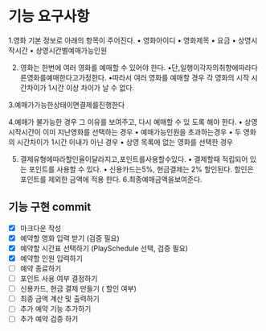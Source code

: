 기능 요구사항
================

1.영화 기본 정보로 아래의 항목이 주어진다.
• 영화아이디
• 영화제목
• 요금
• 상영시작시간
• 상영시간별예매가능인원

2. 영화는 한번에 여러 영화를 예매할 수 있어야 한다.
•단,일행이각자의취향에따라다른영화를예매한다고가정한다.
•따라서 여러 영화를 예매할 경우 각 영화의 시작 시간차이가
 1시간 이상 차이가 날 수 없다.

 3.예매가가능한상태이면결제를진행한다

 4.예매가 불가능한 경우 그 이유를 보여주고, 다시 예매할 수 있
 도록 해야 한다.
 • 상영시작시간이 이미 지난영화를 선택하는 경우
 • 예매가능인원을 초과하는경우
 • 두 영화의 시간차이가 1시간 이내가 아닌 경우
 • 상영 목록에 없는 영화를 선택한 경우

 5. 결제유형에따라할인율이달라지고,포인트를사용할수있다.
 • 결제할때 적립되어 있는 포인트를 사용할 수 있다.
 • 신용카드는5%, 현금결제는 2% 할인된다.
   할인은 포인트를 제외한 금액에 적용 한다.
 6.최종예매금액을보여준다.

 기능 구현 commit
 ----------------
 
 - [x] 마크다운 작성
 - [x] 예약할 영화 입력 받기 (검증 필요)
 - [x] 예약할 시간표 선택하기 (PlaySchedule 선택, 검증 필요)
 - [x] 예약할 인원 입력하기
 - [ ] 예약 종료하기
 - [ ] 포인트 사용 여부 결정하기
 - [ ] 신용카드, 현금 결제 만들기 ( 할인 여부)
 - [ ] 최종 금액 계산 및 출력하기
 - [ ] 추가 예약 기능 추가하기
 - [ ] 추가 예약 검증 하기